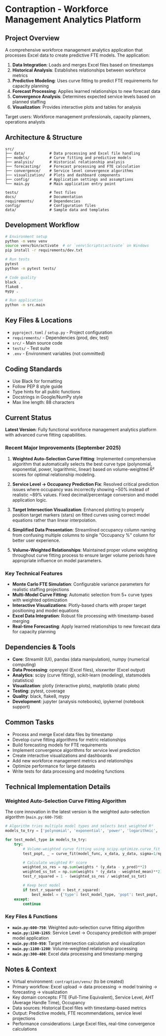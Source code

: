 # Contraption - Workforce Management Analytics Platform

## Project Overview
A comprehensive workforce management analytics application that processes Excel data to create predictive FTE models. The application:

1. **Data Integration**: Loads and merges Excel files based on timestamps
2. **Historical Analysis**: Establishes relationships between workforce metrics
3. **Predictive Modeling**: Uses curve fitting to predict FTE requirements for capacity planning
4. **Forecast Processing**: Applies learned relationships to new forecast data
5. **Convergence Analysis**: Determines expected service levels based on planned staffing
6. **Visualization**: Provides interactive plots and tables for analysis

Target users: Workforce management professionals, capacity planners, operations analysts

## Architecture & Structure
```
src/
├── data/           # Data processing and Excel file handling
├── models/         # Curve fitting and predictive models
├── analysis/       # Historical relationship analysis
├── forecasting/    # Forecast processing and FTE calculation
├── convergence/    # Service level convergence algorithms
├── visualization/  # Plots and dashboard components
├── config/         # Application settings and assumptions
└── main.py         # Main application entry point

tests/              # Test files
docs/               # Documentation
requirements/       # Dependencies
config/             # Configuration files
data/               # Sample data and templates
```

## Development Workflow
```bash
# Environment setup
python -m venv venv
source venv/bin/activate  # or `venv\Scripts\activate` on Windows
pip install -r requirements/dev.txt

# Run tests
pytest
python -m pytest tests/

# Code quality
black .
flake8 .
mypy .

# Run application
python -m src.main
```

## Key Files & Locations
- `pyproject.toml` / `setup.py` - Project configuration
- `requirements/` - Dependencies (prod, dev, test)
- `src/` - Main source code
- `tests/` - Test suite
- `.env` - Environment variables (not committed)

## Coding Standards
- Use Black for formatting
- Follow PEP 8 style guide
- Type hints for all public functions
- Docstrings in Google/NumPy style
- Max line length: 88 characters

## Current Status
**Latest Version**: Fully functional workforce management analytics platform with advanced curve fitting capabilities.

### Recent Major Improvements (September 2025)
1. **Weighted Auto-Selection Curve Fitting**: Implemented comprehensive algorithm that automatically selects the best curve type (polynomial, exponential, power, logarithmic, linear) based on volume-weighted R² scores for optimal relationship modeling.

2. **Service Level → Occupancy Prediction Fix**: Resolved critical prediction issues where occupancy was incorrectly showing ~50% instead of realistic ~89% values. Fixed decimal/percentage conversion and model application logic.

3. **Target Intersection Visualization**: Enhanced plotting to properly position target markers (stars) on fitted curves using correct model equations rather than linear interpolation.

4. **Simplified Data Presentation**: Streamlined occupancy column naming from confusing multiple columns to single "Occupancy %" column for better user experience.

5. **Volume-Weighted Relationships**: Maintained proper volume weighting throughout curve fitting process to ensure larger volume periods have appropriate influence on model parameters.

### Key Technical Features
- **Monte Carlo FTE Simulation**: Configurable variance parameters for realistic staffing projections
- **Multi-Model Curve Fitting**: Automatic selection from 5+ curve types with weighted optimization
- **Interactive Visualizations**: Plotly-based charts with proper target positioning and model equations
- **Excel Data Integration**: Robust file processing with timestamp-based merging
- **Real-time Forecasting**: Apply learned relationships to new forecast data for capacity planning

## Dependencies & Tools
- **Core**: Streamlit (UI), pandas (data manipulation), numpy (numerical computing)
- **Data Processing**: openpyxl (Excel files), xlsxwriter (Excel output)
- **Analytics**: scipy (curve fitting), scikit-learn (modeling), statsmodels (statistics)
- **Visualization**: plotly (interactive plots), matplotlib (static plots)
- **Testing**: pytest, coverage
- **Quality**: black, flake8, mypy
- **Development**: jupyter (analysis notebooks), ipykernel (notebook support)

## Common Tasks
- Process and merge Excel data files by timestamp
- Develop curve fitting algorithms for metric relationships
- Build forecasting models for FTE requirements
- Implement convergence algorithms for service level prediction
- Create interactive visualizations and dashboards
- Add new workforce management metrics and relationships
- Optimize performance for large datasets
- Write tests for data processing and modeling functions

## Technical Implementation Details

### Weighted Auto-Selection Curve Fitting Algorithm
The core innovation in the latest version is the weighted auto-selection algorithm (`main.py:600-750`):

```python
# Algorithm tries multiple model types and selects best weighted R²
models_to_try = ['polynomial', 'exponential', 'power', 'logarithmic', 'linear']

for test_model_type in models_to_try:
    try:
        # Volume-weighted curve fitting using scipy.optimize.curve_fit
        test_popt, _ = curve_fit(model_func, x_data, y_data, sigma=1/np.sqrt(weights))

        # Calculate weighted R² score
        weighted_ss_res = np.sum(weights * (y_data - y_pred)**2)
        weighted_ss_tot = np.sum(weights * (y_data - weighted_mean)**2)
        test_r_squared = 1 - (weighted_ss_res / weighted_ss_tot)

        # Keep best model
        if test_r_squared > best_r_squared:
            best_model = {'type': test_model_type, 'popt': test_popt, ...}
    except:
        continue
```

### Key Files & Functions
- **`main.py:600-750`**: Weighted auto-selection curve fitting algorithm
- **`main.py:1240-1265`**: Service Level → Occupancy prediction with proper model application
- **`main.py:850-950`**: Target intersection calculation and visualization
- **`main.py:1100-1200`**: Volume-weighted relationship processing
- **`main.py:300-400`**: Excel data processing and timestamp merging

## Notes & Context
- Virtual environment: `contraption/venv/` (to be created)
- Primary workflow: Excel upload → data processing → model training → forecasting → visualization
- Key domain concepts: FTE (Full-Time Equivalent), Service Level, AHT (Average Handle Time), Occupancy
- Data sources: Historical Excel files with timestamp-based metrics
- Output: Predictive models, FTE recommendations, service level projections
- Performance considerations: Large Excel files, real-time convergence calculations